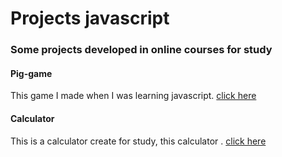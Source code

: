 # Projects javascript
### Some projects developed in online courses for study



#### Pig-game

This game I made when I was learning javascript. [click here](https://github.com/matheusfrancisco/some-codes-to-help-me/blob/master/Projects/javascript/pig-game/)


#### Calculator 

This is a calculator create for study, this calculator 
. [click here](https://github.com/matheusfrancisco/some-codes-to-help-me/tree/master/Projects/javascript/calculator)

